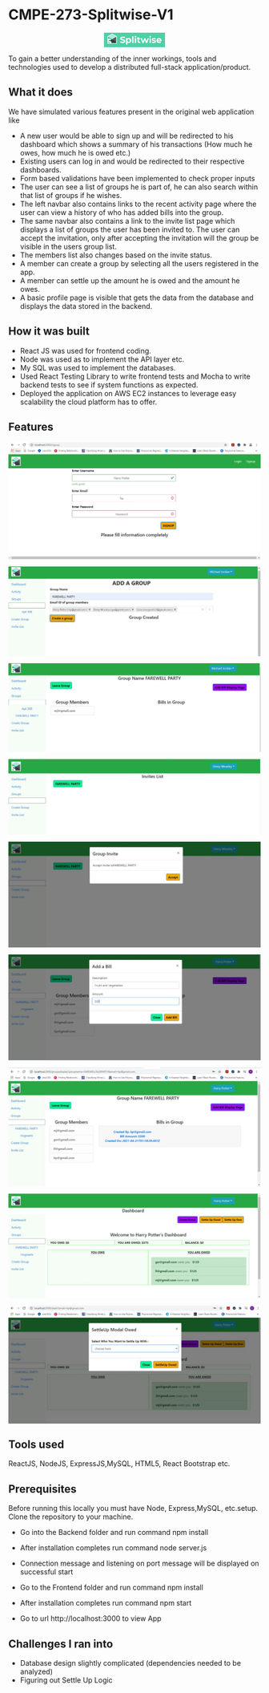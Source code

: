 # CMPE-273-Splitwise-V1
<p align="center">  
  <img  align="center" src="https://github.com/Yusuf-Juzar-Soni/CMPE-273-Splitwise-V1/blob/main/Frontend/src/Components/assets/splitwise_logo.png">
</p>

To gain a better understanding of the inner workings, tools and technologies used to develop a distributed full-stack application/product. 

## What it does
We have simulated various features present in the original web application like
* A new user would be able to sign up and will be redirected to his dashboard which shows a summary of his transactions (How much he owes, how much he is owed etc.)
* Existing users can log in and would be redirected to their respective dashboards.
*	Form based validations have been implemented to check proper inputs
*	The user can see a list of groups he is part of, he can also search within that list of groups if he wishes.
*	The left navbar also contains links to the recent activity page where the user can view a history of who has added bills into the group.
*	The same navbar also contains a link to the invite list page which displays a list of groups the user has been invited to. The user can accept the invitation, only  after accepting the invitation will the group be visible in the users group list.
*	The members list also changes based on the invite status.
*	A member can create a group by selecting all the users registered in the app.
*	A member can settle up the amount he is owed and the amount he owes.
*	A basic profile page is visible that gets the data from the database and displays the data stored in the backend.


## How it was built
*	React JS was used for frontend coding.
*	Node was used as to implement the API layer etc.
*	My SQL was used to implement the databases.
*	Used React Testing Library to write frontend tests and Mocha to write backend tests to see if system functions as expected.
*	Deployed the application on AWS EC2 instances to leverage easy scalability the cloud platform has to offer.
 
## Features
<p align="center">  
  <img  align="center" src="https://github.com/Yusuf-Juzar-Soni/CMPE-273-Splitwise-V2/blob/main/Frontend/src/Components/assets/img21.jpg">
</p>
<p align="center">  
  <img  align="center" src="https://github.com/Yusuf-Juzar-Soni/CMPE-273-Splitwise-V2/blob/main/Frontend/src/Components/assets/img33.jpg">
</p>
<p align="center">  
  <img  align="center" src="https://github.com/Yusuf-Juzar-Soni/CMPE-273-Splitwise-V2/blob/main/Frontend/src/Components/assets/img34.jpg">
</p>
<p align="center">  
  <img  align="center" src="https://github.com/Yusuf-Juzar-Soni/CMPE-273-Splitwise-V2/blob/main/Frontend/src/Components/assets/img44.jpg">
</p>
<p align="center">  
  <img  align="center" src="https://github.com/Yusuf-Juzar-Soni/CMPE-273-Splitwise-V2/blob/main/Frontend/src/Components/assets/img45.jpg">
</p>
<p align="center">  
  <img  align="center" src="https://github.com/Yusuf-Juzar-Soni/CMPE-273-Splitwise-V2/blob/main/Frontend/src/Components/assets/img46.jpg">
</p>
<p align="center">  
  <img  align="center" src="https://github.com/Yusuf-Juzar-Soni/CMPE-273-Splitwise-V2/blob/main/Frontend/src/Components/assets/img54.jpg">
</p>
<p align="center">  
  <img  align="center" src="https://github.com/Yusuf-Juzar-Soni/CMPE-273-Splitwise-V2/blob/main/Frontend/src/Components/assets/img88.jpg">
</p>
<p align="center">  
  <img  align="center" src="https://github.com/Yusuf-Juzar-Soni/CMPE-273-Splitwise-V2/blob/main/Frontend/src/Components/assets/img89.jpg">
</p>



## Tools used 
 ReactJS, NodeJS, ExpressJS,MySQL, HTML5, React Bootstrap etc.

## Prerequisites
Before running this locally you must have Node, Express,MySQL, etc.setup. 
Clone the repository to your machine.
* Go into the Backend folder and run command npm install
* After installation completes run command node server.js
* Connection message and listening on port message will be displayed on successful start

* Go to the Frontend folder and run command npm install
* After installation completes run command npm start
* Go to url http://localhost:3000 to view App

## Challenges I  ran into
* Database design slightly complicated (dependencies needed to be analyzed)
* Figuring out Settle Up Logic  






